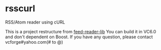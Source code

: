 rsscurl
=======

RSS/Atom reader using cURL

This is a project restructure from [feed-reader-lib](https://code.google.com/p/feed-reader-lib)
You can build it in VC6.0 and don't dependent on Boost.
If you have any question, please contact vcforge#yahoo.com(# to @)
